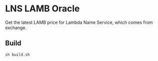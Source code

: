 # LNS LAMB Oracle

Get the latest LAMB price for Lambda Name Service, which comes from exchange.

## Build
```shell
sh build.sh
```